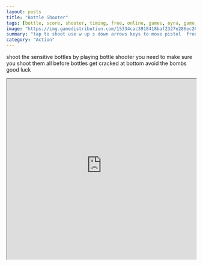 ```yaml
---
layout: posts
title: "Bottle Shooter"
tags: [bottle, score, shooter, timing, free, online, games, oyna, game, free, games, play, play, games]
image: "https://img.gamedistribution.com/15334cac3918418baf2327e286ec266a.jpg"
summary: "tap to shoot use w up s down arrows keys to move pistol  free online games oyna game free games play play games"
category: "Action"
---
```


shoot the sensitive bottles by playing bottle shooter you need to make sure you shoot them all before bottles get cracked at bottom avoid the bombs good luck

<iframe width="100%" height="480px;" src="https://html5.gamedistribution.com/15334cac3918418baf2327e286ec266a/"></iframe>